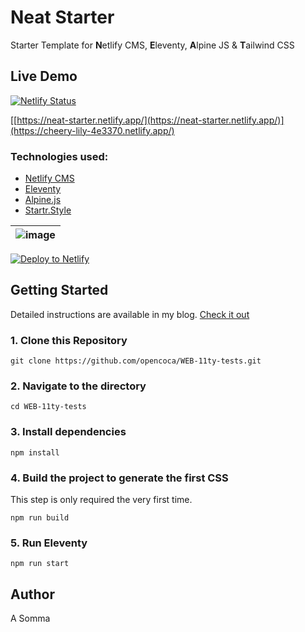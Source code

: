# Neat Starter

Starter Template for **N**etlify CMS, **E**leventy, **A**lpine JS & **T**ailwind CSS

## Live Demo

[![Netlify Status](https://api.netlify.com/api/v1/badges/23f20115-1789-416e-9c7b-df562d96f7ab/deploy-status)](https://app.netlify.com/sites/cheery-lily-4e3370/deploys)

[[https://neat-starter.netlify.app/](https://neat-starter.netlify.app/)](https://cheery-lily-4e3370.netlify.app/)

### Technologies used:

- [Netlify CMS](https://www.netlifycms.org/)
- [Eleventy](https://www.11ty.dev/)
- [Alpine.js](https://github.com/alpinejs/alpine)
- [Startr.Style](https://startr.style/)

| ![image](https://user-images.githubusercontent.com/1884712/93762662-a62e4700-fc2d-11ea-9b2c-fda9f503402b.png) |
| ------------------------------------------------------------------------------------------------------------- |


<a href="https://app.netlify.com/start/deploy?repository=https://github.com/opencoca/WEB-11ty-tests&amp;stack=cms"><img src="https://www.netlify.com/img/deploy/button.svg" alt="Deploy to Netlify" /></a>

## Getting Started

Detailed instructions are available in my blog. [Check it out](https://blog.surjithctly.in/neat-stack-create-a-static-website-with-netlify-cms-eleventy-alpinejs-and-tailwindcss)

### 1\. Clone this Repository

```
git clone https://github.com/opencoca/WEB-11ty-tests.git
```

### 2\. Navigate to the directory

```
cd WEB-11ty-tests
```

### 3\. Install dependencies

```
npm install
```

### 4\. Build the project to generate the first CSS

This step is only required the very first time.

```
npm run build
```

### 5\. Run Eleventy

```
npm run start
```

## Author

A Somma
